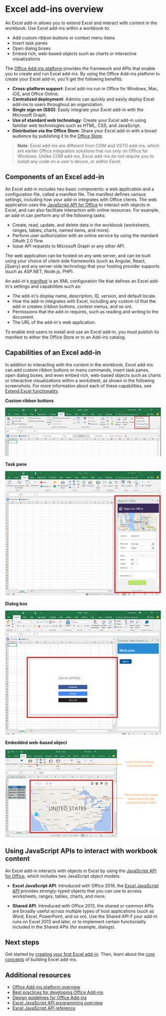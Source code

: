 # Excel add-ins overview

An Excel add-in allows you to extend Excel and interact with content in the workbook. Use Excel add-ins within a workbook to:

- Add custom ribbon buttons or context menu items
- Insert task panes
- Open dialog boxes
- Embed rich, web-based objects such as charts or interactive visualizations 

The [Office Add-ins platform](../overview/office-add-ins.md?product=excel) provides the framework and APIs that enable you to create and run Excel add-ins. By using the Office Add-ins platform to create your Excel add-in, you'll get the following benefits:

* **Cross-platform support**: Excel add-ins run in Office for Windows, Mac, iOS, and Office Online.
* **Centralized deployment**: Admins can quickly and easily deploy Excel add-ins to users throughout an organization.
* **Single sign on (SSO)**: Easily integrate your Excel add-in with the Microsoft Graph.
* **Use of standard web technology**: Create your Excel add-in using familiar web technologies such as HTML, CSS, and JavaScript.
* **Distribution via the Office Store**: Share your Excel add-in with a broad audience by publishing it to the [Office Store](https://store.office.com/en-us/appshome.aspx).

> **Note**: Excel add-ins are different from COM and VSTO add-ins, which are earlier Office integration solutions that run only on Office for Windows. Unlike COM add-ins, Excel add-ins do not require you to install any code on a user's device, or within Excel. 

## Components of an Excel add-in 

An Excel add-in includes two basic components: a web application and a configuration file, called a manifest file. The manifest defines various settings, including how your add-in integrates with Office clients. The web application uses the [JavaScript API for Office](../../reference/add-ins/javascript-api-for-office.md?product=excel) to interact with objects in Excel, and can also facilitate interaction with online resources. For example, an add-in can perform any of the following tasks:

* Create, read, update, and delete data in the workbook (worksheets, ranges, tables, charts, named items, and more).
* Perform user authorization with an online service by using the standard OAuth 2.0 flow.
* Issue API requests to Microsoft Graph or any other API.

The web application can be hosted on any web server, and can be built using your choice of client-side frameworks (such as Angular, React, jQuery) and any server-side technology that your hosting provider supports (such as ASP.NET, Node.js, PHP). 

An add-in's [manifest](../overview/add-in-manifests.md?product=excel) is an XML configuration file that defines an Excel add-in's settings and capabilities such as: 

* The add-in's display name, description, ID, version, and default locale.
* How the add-in integrates with Excel, including any custom UI that the add-in creates (ribbon buttons, context menus, and so on).
* Permissions that the add-in requires, such as reading and writing to the document.
* The URL of the add-in's web application.

To enable end-users to install and use an Excel add-in, you must publish its manifest to either the Office Store or to an Add-ins catalog. 

## Capabilities of an Excel add-in

In addition to interacting with the content in the workbook, Excel add-ins can add custom ribbon buttons or menu commands, insert task panes, open dialog boxes, and even embed rich, web-based objects such as charts or interactive visualizations within a worksheet, as shown in the following screenshots. For more information about each of these capabilities, see [Extend Excel functionality](excel-add-ins-extend-excel.md?product=excel).

**Custom ribbon buttons**

![Add-in commands](images/Excel_add-in_commands.png)

**Task pane**

![Add-in dialog box](images/Excel_add-in_task_pane.png)

**Dialog box**

![Add-in dialog box](images/Excel_add-in_dialog.png)

**Embedded web-based object**

![Content add-in](images/Excel_add-in_content.png)

## Using JavaScript APIs to interact with workbook content

An Excel add-in interacts with objects in Excel by using the [JavaScript API for Office](../../reference/add-ins/javascript-api-for-office.md?product=excel), which includes two JavaScript object models:

* **Excel JavaScript API**: Introduced with Office 2016, the [Excel JavaScript API](../../reference/excel/excel-add-ins-reference-overview.md?product=excel) provides strongly-typed objects that you can use to access worksheets, ranges, tables, charts, and more. 

* **Shared API**: Introduced with Office 2013, the shared or common APIs are broadly useful across multiple types of host applications (such as Word, Excel, PowerPoint, and so on). Use the Shared API if your add-in runs on Excel 2013 and later, or to implement certain functionality included in the Shared APIs (for example, dialogs).

## Next steps

Get started by [creating your first Excel add-in](excel-add-ins-get-started-overview.md?product=excel). Then, learn about the [core concepts](excel-add-ins-core-concepts.md?product=excel) of building Excel add-ins.

## Additional resources

- [Office Add-ins platform overview](../overview/office-add-ins.md?product=excel)
- [Best practices for developing Office Add-ins](../overview/add-in-development-best-practices.md?product=excel)
- [Design guidelines for Office Add-ins](../design/add-in-design.md?product=excel)
- [Excel JavaScript API programming overview](excel-add-ins-core-concepts.md?product=excel)
- [Excel JavaScript API reference](../../reference/excel/excel-add-ins-reference-overview.md?product=excel)
